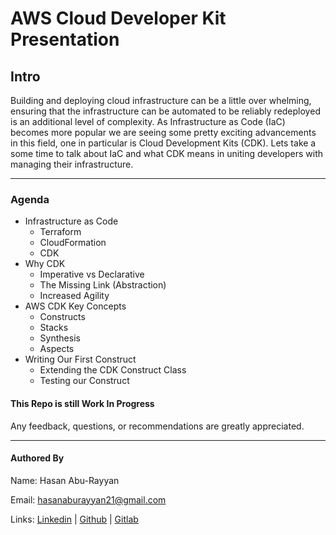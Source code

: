 # AWS Cloud Developer Kit Presentation

## Intro

Building and deploying cloud infrastructure can be a little over whelming, ensuring that the infrastructure can be automated to be reliably redeployed is an additional level of complexity. As Infrastructure as Code (IaC) becomes more popular we are seeing some pretty exciting advancements in this field, one in particular is Cloud Development Kits (CDK). Lets take a some time to talk about IaC and what CDK means in uniting developers with managing their infrastructure.

----------

### Agenda

- Infrastructure as Code
    - Terraform
    - CloudFormation
    - CDK
- Why CDK
    - Imperative vs Declarative
    - The Missing Link (Abstraction)
    - Increased Agility
- AWS CDK Key Concepts
    - Constructs
    - Stacks
    - Synthesis
    - Aspects
- Writing Our First Construct
    - Extending the CDK Construct Class
    - Testing our Construct

#### This Repo is still Work In Progress

Any feedback, questions, or recommendations are greatly appreciated.

----------

#### Authored By

Name: Hasan Abu-Rayyan

Email: hasanaburayyan21@gmail.com

Links: [Linkedin](https://www.linkedin.com/in/hasan-abu-rayyan-630563a2/)
 | [Github](https://github.com/hasanaburayyan)
 | [Gitlab](https://gitlab.com/hasanaburayyan)
